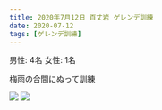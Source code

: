 ```yaml
---
title: 2020年7月12日 百丈岩 ゲレンデ訓練
date: 2020-07-12
tags: [ゲレンデ訓練]
---
```


男性: 4名
女性: 1名

梅雨の合間にぬって訓練

![](/2020/07/12/20200712/1.jpg)
![](/2020/07/12/20200712/2.jpg)
